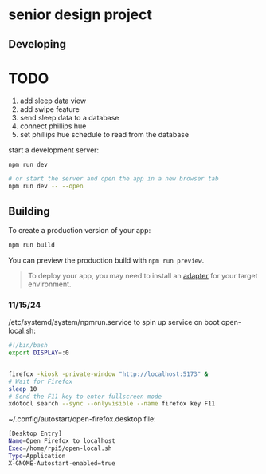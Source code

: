 # senior design project
## Developing

# TODO
1. add sleep data view
2. add swipe feature
3. send sleep data to a database
4. connect phillips hue
5. set phillips hue schedule to read from the database
   
start a development server:

```bash
npm run dev

# or start the server and open the app in a new browser tab
npm run dev -- --open
```

## Building

To create a production version of your app:

```bash
npm run build
```

You can preview the production build with `npm run preview`.

> To deploy your app, you may need to install an [adapter](https://svelte.dev/docs/kit/adapters) for your target environment.

### 11/15/24
/etc/systemd/system/npmrun.service to spin up service on boot
open-local.sh: 
``` bash
#!/bin/bash
export DISPLAY=:0 


firefox -kiosk -private-window "http://localhost:5173" &
# Wait for Firefox
sleep 10
# Send the F11 key to enter fullscreen mode
xdotool search --sync --onlyvisible --name firefox key F11

```
~/.config/autostart/open-firefox.desktop file: 
```bash
[Desktop Entry]
Name=Open Firefox to localhost
Exec=/home/rpi5/open-local.sh
Type=Application
X-GNOME-Autostart-enabled=true
```

